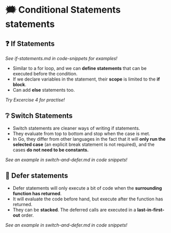 # 🗯 Conditional Statements statements 


## ❓ If Statements 

*See if-statements.md in code-snippets for examples!* 

- Similar to a for loop, and we can **define statements** that can be executed before the condition. 
- If we declare variables in the statement, their **scope** is limited to the **if block**. 
- Can add **else** statements too. 

*Try Excercise 4 for practise!* 

## ❔ Switch Statements 

- Switch statements are cleaner ways of writing if statements. 
- They evaluate from top to bottom and stop when the case is met. 
- In Go, they differ from other languages in the fact that it will **only run the selected case** (an explicit break statement is not required), and the cases **do not need to be constants.** 

*See an example in switch-and-defer.md in code snippets!* 

## 🛑 Defer statements 

- Defer statements will only execute a bit of code when the **surrounding function has returned**. 
- It will evaluate the code before hand, but execute after the function has returned. 
- They can be **stacked**. The deferred calls are executed in a **last-in-first-out** order. 

*See an example in switch-and-defer.md in code snippets!* 